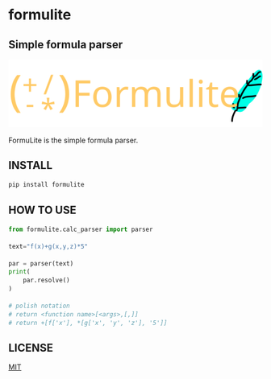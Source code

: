 # formulite

## Simple formula parser

<img src="https://raw.githubusercontent.com/Tom-game-project/formulite/e540bf0dc3b6858d99d71d20f7df76028be8419b/icon/formulite.svg">


FormuLite is the simple formula parser.

## INSTALL

```bash
pip install formulite
```

## HOW TO USE

```python
from formulite.calc_parser import parser

text="f(x)+g(x,y,z)*5"

par = parser(text)
print(
    par.resolve()
)

# polish notation
# return <function name>[<args>,[,]]
# return +[f['x'], *[g['x', 'y', 'z'], '5']]

```

## LICENSE

[MIT](https://github.com/Tom-game-project/formulite/blob/master/LICENSE.MIT)
